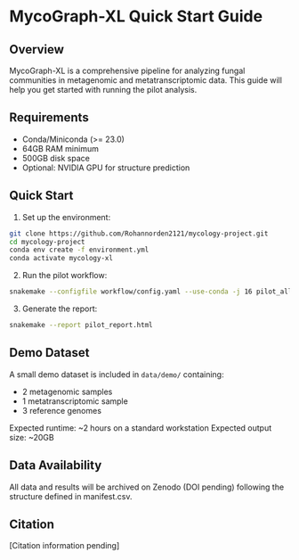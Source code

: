 # MycoGraph-XL Quick Start Guide

## Overview
MycoGraph-XL is a comprehensive pipeline for analyzing fungal communities in metagenomic and metatranscriptomic data. This guide will help you get started with running the pilot analysis.

## Requirements
- Conda/Miniconda (>= 23.0)
- 64GB RAM minimum
- 500GB disk space
- Optional: NVIDIA GPU for structure prediction

## Quick Start

1. Set up the environment:
```bash
git clone https://github.com/Rohannorden2121/mycology-project.git
cd mycology-project
conda env create -f environment.yml
conda activate mycology-xl
```

2. Run the pilot workflow:
```bash
snakemake --configfile workflow/config.yaml --use-conda -j 16 pilot_all
```

3. Generate the report:
```bash
snakemake --report pilot_report.html
```

## Demo Dataset
A small demo dataset is included in `data/demo/` containing:
- 2 metagenomic samples
- 1 metatranscriptomic sample
- 3 reference genomes

Expected runtime: ~2 hours on a standard workstation
Expected output size: ~20GB

## Data Availability
All data and results will be archived on Zenodo (DOI pending) following the structure defined in manifest.csv.

## Citation
[Citation information pending]